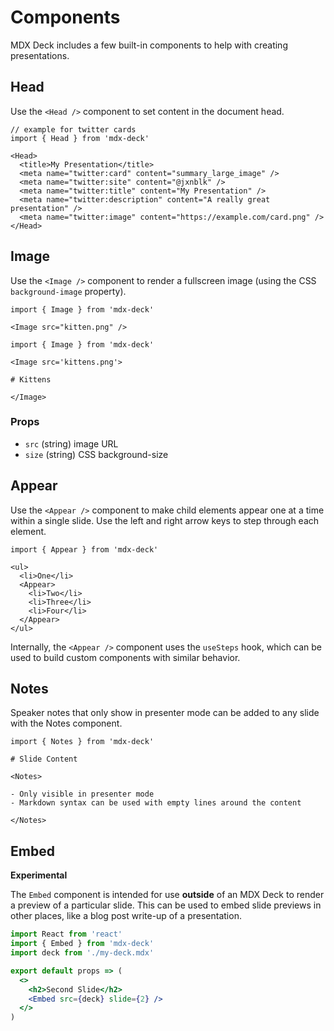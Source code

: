 # Components

MDX Deck includes a few built-in components to help with creating presentations.

## Head

Use the `<Head />` component to set content in the document head.

```mdx
// example for twitter cards
import { Head } from 'mdx-deck'

<Head>
  <title>My Presentation</title>
  <meta name="twitter:card" content="summary_large_image" />
  <meta name="twitter:site" content="@jxnblk" />
  <meta name="twitter:title" content="My Presentation" />
  <meta name="twitter:description" content="A really great presentation" />
  <meta name="twitter:image" content="https://example.com/card.png" />
</Head>
```

## Image

Use the `<Image />` component to render a fullscreen image (using the CSS `background-image` property).

```mdx
import { Image } from 'mdx-deck'

<Image src="kitten.png" />
```

```mdx
import { Image } from 'mdx-deck'

<Image src='kittens.png'>

# Kittens

</Image>
```

### Props

- `src` (string) image URL
- `size` (string) CSS background-size

## Appear

Use the `<Appear />` component to make child elements appear one at a time within a single slide.
Use the left and right arrow keys to step through each element.

```mdx
import { Appear } from 'mdx-deck'

<ul>
  <li>One</li>
  <Appear>
    <li>Two</li>
    <li>Three</li>
    <li>Four</li>
  </Appear>
</ul>
```

Internally, the `<Appear />` component uses the `useSteps` hook, which can be used to build custom components with similar behavior.

## Notes

Speaker notes that only show in presenter mode can be added to any slide with the Notes component.

```mdx
import { Notes } from 'mdx-deck'

# Slide Content

<Notes>

- Only visible in presenter mode
- Markdown syntax can be used with empty lines around the content

</Notes>
```

## Embed

**Experimental**

The `Embed` component is intended for use **outside** of an MDX Deck to render a preview of a particular slide.
This can be used to embed slide previews in other places, like a blog post write-up of a presentation.

```jsx
import React from 'react'
import { Embed } from 'mdx-deck'
import deck from './my-deck.mdx'

export default props => (
  <>
    <h2>Second Slide</h2>
    <Embed src={deck} slide={2} />
  </>
)
```
